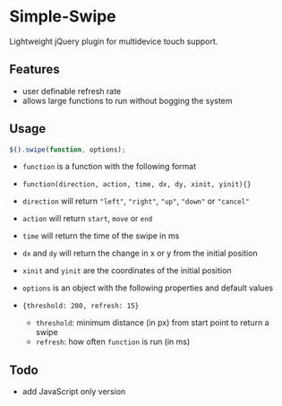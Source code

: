 # Simple-Swipe
Lightweight jQuery plugin for multidevice touch support.

## Features
 - user definable refresh rate 
  - allows large functions to run without bogging the system

## Usage

```JavaScript
$().swipe(function, options);
```  
 - `function` is a function with the following format
  - `function(direction, action, time, dx, dy, xinit, yinit){}`
   - `direction` will return `"left"`, `"right"`, `"up"`, `"down"` or `"cancel"`
   - `action` will return `start`, `move` or `end`
   - `time` will return the time of the swipe in ms
   - `dx` and `dy` will return the change in x or y from the initial position
   - `xinit` and `yinit` are the coordinates of the initial position

 - `options` is an object with the following properties and default values
  - `{threshold: 200, refresh: 15}`
    - `threshold`: minimum distance (in px) from start point to return a swipe
    - `refresh`: how often `function` is run (in ms)


## Todo
 - add JavaScript only version
